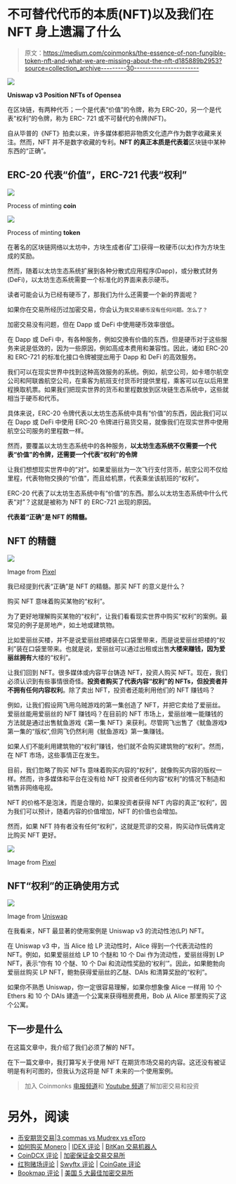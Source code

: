 # 不可替代代币的本质(NFT)以及我们在 NFT 身上遗漏了什么

> 原文：<https://medium.com/coinmonks/the-essence-of-non-fungible-token-nft-and-what-we-are-missing-about-the-nft-d185889b2953?source=collection_archive---------30----------------------->

![](img/edf05d4e5f14375ed428715528fefed7.png)

**Uniswap v3 Position NFTs of Opensea**

在区块链，有两种代币；一个是代表“价值”的令牌，称为 ERC-20，另一个是代表“权利”的令牌，称为 ERC- 721 或不可替代的令牌(NFT)。

自从毕普的《NFT》拍卖以来，许多媒体都把非物质文化遗产作为数字收藏来关注。然而，NFT 并不是数字收藏的专利。**NFT 的真正本质是代表着**区块链中某种东西的“正确”。

## ERC-20 代表“价值”，ERC-721 代表“权利”

![](img/51d336ce2a0603eba1e1df2a068fb18e.png)

Process of minting **coin**

![](img/2bf70834d998acb29a541fb8b1c9685f.png)

Process of minting **token**

在著名的区块链网络以太坊中，方块生成者(矿工)获得一枚硬币(以太)作为方块生成的奖励。

然而，随着以太坊生态系统扩展到各种分散式应用程序(Dapp)，或分散式财务(DeFi)，以太坊生态系统需要一个标准化的界面来表示硬币。

读者可能会认为已经有硬币了，那我们为什么还需要一个新的界面呢？

如果你在交易所经历过加密交易，你会认为`我交易硬币没有任何问题。怎么了？`

加密交易没有问题，但在 Dapp 或 DeFi 中使用硬币效率很低。

在 Dapp 或 DeFi 中，有各种服务，例如交换有价值的东西，但是硬币对于这些服务来说是低效的，因为一些原因，例如高成本费用和兼容性。因此，诸如 ERC-20 和 ERC-721 的标准化接口令牌被提出用于 Dapp 和 DeFi 的高效服务。

我们可以在现实世界中找到这种高效服务的系统。例如，航空公司，如卡塔尔航空公司和阿联酋航空公司，在乘客为航班支付货币时提供里程，乘客可以在以后用里程换取机票。如果我们把现实世界的货币和里程数放到区块链生态系统中，这些就相当于硬币和代币。

具体来说，ERC-20 令牌代表以太坊生态系统中具有“价值”的东西，因此我们可以在 Dapp 或 DeFi 中使用 ERC-20 令牌进行易货交易，就像我们在现实世界中使用航空公司服务的里程数一样。

然而，要覆盖以太坊生态系统中的各种服务，**以太坊生态系统不仅需要一个代表“价值”的令牌，还需要一个代表“权利”的令牌**

让我们想想现实世界中的“对”。如果爱丽丝为一次飞行支付货币，航空公司不仅给里程，代表物物交换的“价值”，而且给机票，代表乘坐该航班的“权利”。

ERC-20 代表了以太坊生态系统中有“价值”的东西。那么以太坊生态系统中什么代表“对”？这就是被称为 NFT 的 ERC-721 出现的原因。

**代表着“正确”是 NFT 的精髓。**

## NFT 的精髓

![](img/3009a8cbe40b6a85320ba7c82ba4aca2.png)

Image from [Pixel](https://www.pexels.com/ko-kr/photo/7578901/)

我已经提到代表“正确”是 NFT 的精髓。那买 NFT 的意义是什么？

购买 NFT 意味着购买某物的“权利”。

为了更好地理解购买某物的“权利”，让我们看看现实世界中购买“权利”的案例。最常见的例子是房地产，如土地或建筑物。

比如爱丽丝买楼，并不是说爱丽丝把楼装在口袋里带来，而是说爱丽丝把楼的“权利”装在口袋里带来。也就是说，爱丽丝可以通过出租或出售**大楼来赚钱，因为爱丽丝拥有**大楼的“权利”。

让我们回到 NFT。很多媒体或内容平台铸造 NFT，投资人购买 NFT。现在，我们必须认识到有些事情很奇怪。**投资者购买了代表内容“权利”的 NFTs，但投资者并不拥有任何内容权利**。除了卖出 NFT，投资者还能利用他们的 NFT 赚钱吗？

例如，让我们假设网飞用乌贼游戏的第一集创造了 NFT，并把它卖给了爱丽丝。爱丽丝能用爱丽丝的 NFT 赚钱吗？在目前的 NFT 市场上，爱丽丝唯一能赚钱的方法就是通过出售鱿鱼游戏《第一集 NFT》来获利。尽管网飞出售了《鱿鱼游戏》第一集的“版权”,但网飞仍然利用《鱿鱼游戏》第一集赚钱。

如果人们不能利用建筑物的“权利”赚钱，他们就不会购买建筑物的“权利”。然而，在 NFT 市场，这些事情正在发生。

目前，我们忽略了购买 NFTs 意味着购买内容的“权利”，就像购买内容的版权一样。然而，许多媒体和平台在没有给 NFT 投资者任何内容“权利”的情况下制造和销售非网络电视。

NFT 的价格不是泡沫，而是合理的，如果投资者获得 NFT 内容的真正“权利”，因为我们可以预计，随着内容的价值增加，NFT 的价值也会增加。

然而，如果 NFT 持有者没有任何“权利”，这就是荒谬的交易，购买动作玩偶肯定比购买 NFT 更好。

![](img/89e1df7d4ef3e1e023c207ccaa2f524d.png)

Image from [Pixel](https://www.pexels.com/ko-kr/photo/1716861/)

## NFT“权利”的正确使用方式

![](img/adca6e3b26583f6d3e9ed12c8aaf96b4.png)

Image from [Uniswap](https://uniswap.org/blog/launch-uniswap-v3)

在我看来，NFT 最显著的使用案例是 Uniswap v3 的流动性池(LP) NFT。

在 Uniswap v3 中，当 Alice 给 LP 流动性时，Alice 得到一个代表流动性的 NFT。例如，如果爱丽丝给 LP 10 个醚和 10 个 Dai 作为流动性，爱丽丝得到 LP NFT，表示“你有 10 个醚、10 个 Dai 和流动性奖励的‘权利’”。因此，如果鲍勃向爱丽丝购买 LP NFT，鲍勃获得爱丽丝的乙醚、DAIs 和清算奖励的“权利”。

如果你不熟悉 Uniswap，你一定很容易理解，如果你想象像 Alice 一样用 10 个 Ethers 和 10 个 DAIs 建造一个公寓来获得租房费用，Bob 从 Alice 那里购买了这个公寓。

## 下一步是什么

在这篇文章中，我介绍了我们必须了解的 NFT。

在下一篇文章中，我打算写关于使用 NFT 在期货市场交易的内容。这还没有被证明是有利可图的，但我认为这将是 NFT 未来的一个使用案例。

> 加入 Coinmonks [电报频道](https://t.me/coincodecap)和 [Youtube 频道](https://www.youtube.com/c/coinmonks/videos)了解加密交易和投资

# 另外，阅读

*   [币安期货交易](https://coincodecap.com/binance-futures-trading)|[3 commas vs Mudrex vs eToro](https://coincodecap.com/mudrex-3commas-etoro)
*   [如何购买 Monero](https://coincodecap.com/buy-monero) | [IDEX 评论](https://coincodecap.com/idex-review) | [BitKan 交易机器人](https://coincodecap.com/bitkan-trading-bot)
*   [CoinDCX 评论](/coinmonks/coindcx-review-8444db3621a2) | [加密保证金交易交易所](https://coincodecap.com/crypto-margin-trading-exchanges)
*   [红狗赌场评论](https://coincodecap.com/red-dog-casino-review) | [Swyftx 评论](https://coincodecap.com/swyftx-review) | [CoinGate 评论](https://coincodecap.com/coingate-review)
*   [Bookmap 评论](https://coincodecap.com/bookmap-review-2021-best-trading-software) | [美国 5 大最佳加密交易所](https://coincodecap.com/crypto-exchange-usa)